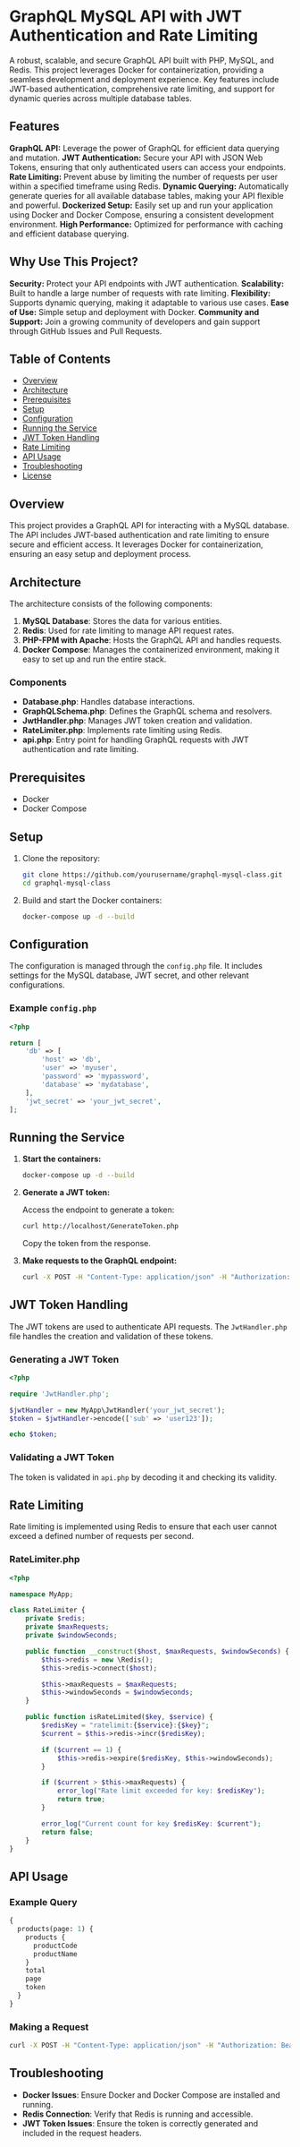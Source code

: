 # GraphQL MySQL API with JWT Authentication and Rate Limiting

A robust, scalable, and secure GraphQL API built with PHP, MySQL, and Redis. This project leverages Docker for containerization, providing a seamless development and deployment experience. Key features include JWT-based authentication, comprehensive rate limiting, and support for dynamic queries across multiple database tables.

## Features
**GraphQL API:** Leverage the power of GraphQL for efficient data querying and mutation.
**JWT Authentication:** Secure your API with JSON Web Tokens, ensuring that only authenticated users can access your endpoints.
**Rate Limiting:** Prevent abuse by limiting the number of requests per user within a specified timeframe using Redis.
**Dynamic Querying:** Automatically generate queries for all available database tables, making your API flexible and powerful.
**Dockerized Setup:** Easily set up and run your application using Docker and Docker Compose, ensuring a consistent development environment.
**High Performance:** Optimized for performance with caching and efficient database querying.
## Why Use This Project?
**Security:** Protect your API endpoints with JWT authentication.
**Scalability:** Built to handle a large number of requests with rate limiting.
**Flexibility:** Supports dynamic querying, making it adaptable to various use cases.
**Ease of Use:** Simple setup and deployment with Docker.
**Community and Support:** Join a growing community of developers and gain support through GitHub Issues and Pull Requests.


## Table of Contents

- [Overview](#overview)
- [Architecture](#architecture)
- [Prerequisites](#prerequisites)
- [Setup](#setup)
- [Configuration](#configuration)
- [Running the Service](#running-the-service)
- [JWT Token Handling](#jwt-token-handling)
- [Rate Limiting](#rate-limiting)
- [API Usage](#api-usage)
- [Troubleshooting](#troubleshooting)
- [License](#license)

## Overview

This project provides a GraphQL API for interacting with a MySQL database. The API includes JWT-based authentication and rate limiting to ensure secure and efficient access. It leverages Docker for containerization, ensuring an easy setup and deployment process.

## Architecture

The architecture consists of the following components:

1. **MySQL Database**: Stores the data for various entities.
2. **Redis**: Used for rate limiting to manage API request rates.
3. **PHP-FPM with Apache**: Hosts the GraphQL API and handles requests.
4. **Docker Compose**: Manages the containerized environment, making it easy to set up and run the entire stack.

### Components

- **Database.php**: Handles database interactions.
- **GraphQLSchema.php**: Defines the GraphQL schema and resolvers.
- **JwtHandler.php**: Manages JWT token creation and validation.
- **RateLimiter.php**: Implements rate limiting using Redis.
- **api.php**: Entry point for handling GraphQL requests with JWT authentication and rate limiting.

## Prerequisites

- Docker
- Docker Compose

## Setup

1. Clone the repository:

    ```bash
    git clone https://github.com/yourusername/graphql-mysql-class.git
    cd graphql-mysql-class
    ```

2. Build and start the Docker containers:

    ```bash
    docker-compose up -d --build
    ```

## Configuration

The configuration is managed through the `config.php` file. It includes settings for the MySQL database, JWT secret, and other relevant configurations.

### Example `config.php`

```php
<?php

return [
    'db' => [
        'host' => 'db',
        'user' => 'myuser',
        'password' => 'mypassword',
        'database' => 'mydatabase',
    ],
    'jwt_secret' => 'your_jwt_secret',
];
```

## Running the Service

1. **Start the containers:**

    ```bash
    docker-compose up -d --build
    ```

2. **Generate a JWT token:**

    Access the endpoint to generate a token:

    ```bash
    curl http://localhost/GenerateToken.php
    ```

    Copy the token from the response.

3. **Make requests to the GraphQL endpoint:**

    ```bash
    curl -X POST -H "Content-Type: application/json" -H "Authorization: Bearer your-jwt-token" --data '{ "query": "{ products(page: 1) { products { productCode, productName }, total, page, token } }" }' http://localhost/api.php
    ```

## JWT Token Handling

The JWT tokens are used to authenticate API requests. The `JwtHandler.php` file handles the creation and validation of these tokens.

### Generating a JWT Token

```php
<?php

require 'JwtHandler.php';

$jwtHandler = new MyApp\JwtHandler('your_jwt_secret');
$token = $jwtHandler->encode(['sub' => 'user123']);

echo $token;
```

### Validating a JWT Token

The token is validated in `api.php` by decoding it and checking its validity.

## Rate Limiting

Rate limiting is implemented using Redis to ensure that each user cannot exceed a defined number of requests per second.

### RateLimiter.php

```php
<?php

namespace MyApp;

class RateLimiter {
    private $redis;
    private $maxRequests;
    private $windowSeconds;

    public function __construct($host, $maxRequests, $windowSeconds) {
        $this->redis = new \Redis();
        $this->redis->connect($host);

        $this->maxRequests = $maxRequests;
        $this->windowSeconds = $windowSeconds;
    }

    public function isRateLimited($key, $service) {
        $redisKey = "ratelimit:{$service}:{$key}";
        $current = $this->redis->incr($redisKey);

        if ($current == 1) {
            $this->redis->expire($redisKey, $this->windowSeconds);
        }

        if ($current > $this->maxRequests) {
            error_log("Rate limit exceeded for key: $redisKey");
            return true;
        }

        error_log("Current count for key $redisKey: $current");
        return false;
    }
}
```

## API Usage

### Example Query

```graphql
{
  products(page: 1) {
    products {
      productCode
      productName
    }
    total
    page
    token
  }
}
```

### Making a Request

```bash
curl -X POST -H "Content-Type: application/json" -H "Authorization: Bearer your-jwt-token" --data '{ "query": "{ products(page: 1) { products { productCode, productName }, total, page, token } }" }' http://localhost/api.php
```

## Troubleshooting

- **Docker Issues**: Ensure Docker and Docker Compose are installed and running.
- **Redis Connection**: Verify that Redis is running and accessible.
- **JWT Token Issues**: Ensure the token is correctly generated and included in the request headers.


